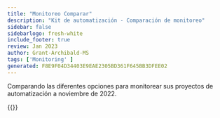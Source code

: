 ```yaml
---
title: "Monitoreo Comparar"
description: "Kit de automatización - Comparación de monitoreo"
sidebar: false
sidebarlogo: fresh-white
include_footer: true
review: Jan 2023
author: Grant-Archibald-MS
tags: ['Monitoring' ]
generated: F8E9F04D34403E9EAE2305BD361F645BB3DFEE02
---
```


Comparando las diferentes opciones para monitorear sus proyectos de automatización a noviembre de 2022.

{{<questions name="/content/es/monitoring.json" showNavigationButtons="false" locale="es">}}

